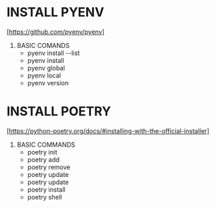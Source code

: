 # INSTALL PYENV
[https://github.com/pyenv/pyenv]
1. BASIC COMANDS
    - pyenv install --list <!-- LIST ALL VERSION OF PYTHON -->
    - pyenv install <version> <!-- EXAMPLE --> <!-- pyenv install 3.12.4 -->
    - pyenv global <version> <!-- PYTHON GLOBAL VERSION -->
    - pyenv local <version> <!-- PYTHON LOCAL VERSION -->
    - pyenv version <!-- CHECK PYTHON VERSION -->


# INSTALL POETRY
[https://python-poetry.org/docs/#installing-with-the-official-installer]
<!-- EXAMPLE WITH PIP: pip install poetry -->
<!-- CHECK INSTALLATION: poetry --version -->
1. BASIC COMMANDS
    - poetry init <!-- INIT A PROJECT -->
    - poetry add <lib> <!-- ADD LIBRARY  -->
    - poetry remove <lib> <!-- REMOVE LIBRARY  -->
    - poetry update <lib> <!-- UPDATE LIBRARY -->
    - poetry update <!-- UPDATE ALL LIBRARIES -->
    - poetry install <!-- INSTALL ALL DEPENDENCIES -->
    - poetry shell <!-- START ENVIRONMENT -->
    

    